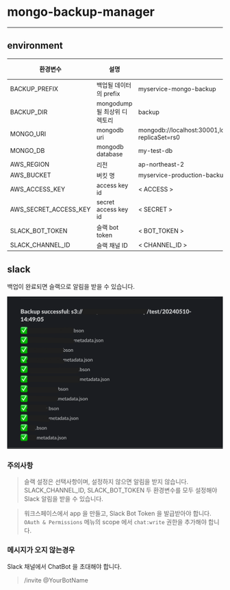 # mongo-backup-manager

---

## environment

| 환경변수              | 설명                         | 예시                                                                      | 필수 |
| --------------------- | ---------------------------- | ------------------------------------------------------------------------- | ---- |
| BACKUP_PREFIX         | 백업될 데이터의 prefix       | myservice-mongo-backup                                                    | O    |
| BACKUP_DIR            | mongodump 될 최상위 디렉토리 | backup                                                                    | X    |
| MONGO_URI             | mongodb uri                  | mongodb://localhost:30001,localhost:30002,localhost:30003/?replicaSet=rs0 | O    |
| MONGO_DB              | mongodb database             | my-test-db                                                                | O    |
| AWS_REGION            | 리전                         | ap-northeast-2                                                            | O    |
| AWS_BUCKET            | 버킷 명                      | myservice-production-backup                                               | O    |
| AWS_ACCESS_KEY        | access key id                | < ACCESS >                                                                | O    |
| AWS_SECRET_ACCESS_KEY | secret access key id         | < SECRET >                                                                | O    |
| SLACK_BOT_TOKEN       | 슬랙 bot token               | < BOT_TOKEN >                                                             | X    |
| SLACK_CHANNEL_ID      | 슬랙 채널 ID                 | < CHANNEL_ID >                                                            | X    |

## slack

백업이 완료되면 슬랙으로 알림을 받을 수 있습니다.

![alt text](./images/image.png)

### 주의사항

> 슬랙 설정은 선택사항이며, 설정하지 않으면 알림을 받지 않습니다.
> SLACK_CHANNEL_ID, SLACK_BOT_TOKEN
> 두 환경변수를 모두 설정해야 Slack 알림을 받을 수 있습니다.

> 워크스페이스에서 app 을 만들고, Slack Bot Token 을 발급받아야 합니다.
> `OAuth & Permissions` 메뉴의 scope 에서 `chat:write` 권한을 추가해야 합니다.

### 메시지가 오지 않는경우

Slack 채널에서 ChatBot 을 초대해야 합니다.

> /invite @YourBotName
